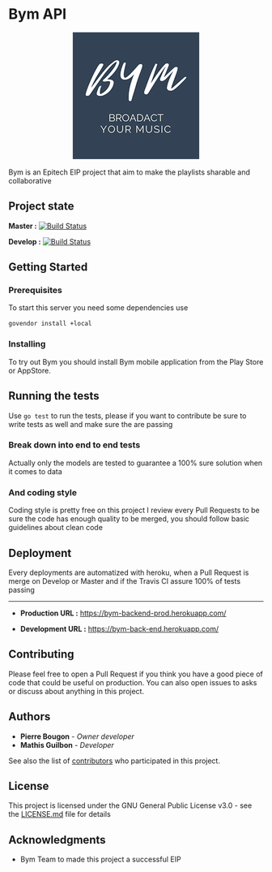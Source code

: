 # Bym API

<p align="center"> 
<img src="documentation/images/bym.png">
</p>

Bym is an Epitech EIP project that aim to make the playlists sharable and collaborative 

## Project state

**Master  :** [![Build Status](https://travis-ci.com/PierreBougon/Bym-BackEnd.svg?token=9ToS6xY1MC9b9a6bTDWE&branch=master)](https://travis-ci.com/PierreBougon/Bym-BackEnd)

**Develop :** [![Build Status](https://travis-ci.com/PierreBougon/Bym-BackEnd.svg?token=9ToS6xY1MC9b9a6bTDWE&branch=develop)](https://travis-ci.com/PierreBougon/Bym-BackEnd)

## Getting Started


### Prerequisites

To start this server you need some dependencies use 
```shell script
govendor install +local
```

### Installing

To try out Bym you should install Bym mobile application from the Play Store or AppStore.


## Running the tests

Use `go test` to run the tests, please if you want to contribute be sure to write tests as well and make sure the are passing

### Break down into end to end tests

Actually only the models are tested to guarantee a 100% sure solution when it comes to data


### And coding style

Coding style is pretty free on this project I review every Pull Requests to be sure the code has enough quality to be merged, you should follow basic guidelines about clean code

## Deployment

Every deployments are automatized with heroku, when a Pull Request is merge on Develop or Master and if the Travis CI assure 100% of tests passing

___

* **Production URL  :** https://bym-backend-prod.herokuapp.com/

* **Development URL :** https://bym-back-end.herokuapp.com/



## Contributing

Please feel free to open a Pull Request if you think you have a good piece of code that could be useful on production. You can also open issues to asks or discuss about anything in this project.


## Authors

* **Pierre Bougon** - *Owner developer*
* **Mathis Guilbon** - *Developer*

See also the list of [contributors](https://github.com/PierreBougon/Bym-BackEnd/contributors) who participated in this project.

## License

This project is licensed under the GNU General Public License v3.0 - see the [LICENSE.md](LICENSE.md) file for details

## Acknowledgments

* Bym Team to made this project a successful EIP
